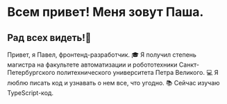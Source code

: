 # Всем привет! Меня зовут Паша.
## Рад всех видеть!👋

Привет, я Павел, фронтенд-разработчик.
🎓 Я получил степень магистра на факультете автоматизации и робототехники Санкт-Петербургского политехнического университета Петра Великого.
💻 Я люблю писать код и узнавать о нем все, что угодно.
📚 Сейчас изучаю TypeScript-код.
